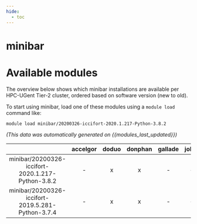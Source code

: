 ```yaml
---
hide:
  - toc
---
```


minibar
=======

# Available modules


The overview below shows which minibar installations are available per HPC-UGent Tier-2 cluster, ordered based on software version (new to old).

To start using minibar, load one of these modules using a `module load` command like:

```shell
module load minibar/20200326-iccifort-2020.1.217-Python-3.8.2
```

*(This data was automatically generated on {{modules_last_updated}})*  

| |accelgor|doduo|donphan|gallade|joltik|shinx|
| :---: | :---: | :---: | :---: | :---: | :---: | :---: |
|minibar/20200326-iccifort-2020.1.217-Python-3.8.2|-|x|x|-|-|-|
|minibar/20200326-iccifort-2019.5.281-Python-3.7.4|-|x|x|-|-|-|
